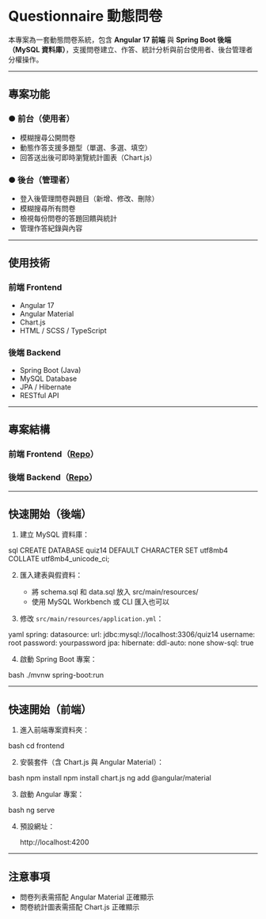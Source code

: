 # Questionnaire 動態問卷

本專案為一套動態問卷系統，包含 **Angular 17 前端** 與 **Spring Boot 後端（MySQL 資料庫）**，支援問卷建立、作答、統計分析與前台使用者、後台管理者分權操作。

---

## 專案功能

### ● 前台（使用者）
- 模糊搜尋公開問卷
- 動態作答支援多題型（單選、多選、填空）
- 回答送出後可即時瀏覽統計圖表（Chart.js）

### ● 後台（管理者）
- 登入後管理問卷與題目（新增、修改、刪除）
- 模糊搜尋所有問卷
- 檢視每份問卷的答題回饋與統計
- 管理作答紀錄與內容

---

## 使用技術

### 前端 Frontend
- Angular 17
- Angular Material
- Chart.js
- HTML / SCSS / TypeScript


### 後端 Backend
- Spring Boot (Java)
- MySQL Database
- JPA / Hibernate
- RESTful API

---

## 專案結構

### 前端 Frontend（[Repo](https://github.com/chenyi1221/Questionnaire)）

### 後端 Backend（[Repo](https://github.com/chenyi1221/quiz14)）

---

## 快速開始（後端）

1. 建立 MySQL 資料庫：

   
sql
   CREATE DATABASE quiz14 DEFAULT CHARACTER SET utf8mb4 COLLATE utf8mb4_unicode_ci;
   


2. 匯入建表與假資料：

   - 將 schema.sql 和 data.sql 放入 src/main/resources/
   - 使用 MySQL Workbench 或 CLI 匯入也可以

3. 修改 `src/main/resources/application.yml`：

   
yaml
   spring:
     datasource:
       url: jdbc:mysql://localhost:3306/quiz14
       username: root
       password: yourpassword
     jpa:
       hibernate:
         ddl-auto: none
       show-sql: true
   


4. 啟動 Spring Boot 專案：

   
bash
   ./mvnw spring-boot:run
   


---

## 快速開始（前端）

1. 進入前端專案資料夾：

   
bash
   cd frontend
   


2. 安裝套件（含 Chart.js 與 Angular Material）：

   
bash
   npm install
   npm install chart.js
   ng add @angular/material
   


3. 啟動 Angular 專案：

   
bash
   ng serve
   


4. 預設網址：

   

   http://localhost:4200

---

## 注意事項

- 問卷列表需搭配 Angular Material 正確顯示
- 問卷統計圖表需搭配 Chart.js 正確顯示
